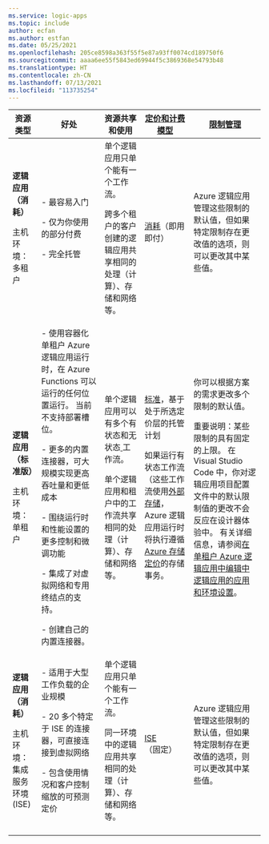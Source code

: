 ```yaml
---
ms.service: logic-apps
ms.topic: include
author: ecfan
ms.author: estfan
ms.date: 05/25/2021
ms.openlocfilehash: 205ce8598a363f55f5e87a93ff0074cd189750f6
ms.sourcegitcommit: aaaa6ee55f5843ed69944f5c3869368e54793b48
ms.translationtype: HT
ms.contentlocale: zh-CN
ms.lasthandoff: 07/13/2021
ms.locfileid: "113735254"
---
```

| 资源类型 | 好处 | 资源共享和使用 | [定价和计费模型](../articles/logic-apps/logic-apps-pricing.md) | [限制管理](../articles/logic-apps/logic-apps-limits-and-config.md) |
|---------------|----------|----------------------------|---------------------------------------------------------------------------|-----------------------------------------------------------------------------|
| **逻辑应用（消耗）** <p><p>主机环境：多租户 | - 最容易入门 <p><p>- 仅为你使用的部分付费 <p><p>- 完全托管 | 单个逻辑应用只单个能有一个工作流。 <p><p>跨多个租户的客户创建的逻辑应用共享相同的处理（计算）、存储和网络等。 | [消耗](../articles/logic-apps/logic-apps-pricing.md#consumption-pricing)（即用即付） | Azure 逻辑应用管理这些限制的默认值，但如果特定限制存在更改值的选项，则可以更改其中某些值。 |
| **逻辑应用（标准版）** <p><p>主机环境： <br>单租户 | - 使用容器化单租户 Azure 逻辑应用运行时，在 Azure Functions 可以运行的任何位置运行。 当前不支持部署槽位。 <p><p>- 更多的内置连接器，可大规模实现更高吞吐量和更低成本 <p><p>- 围绕运行时和性能设置的更多控制和微调功能 <p><p>- 集成了对虚拟网络和专用终结点的支持。 <p><p>- 创建自己的内置连接器。 | 单个逻辑应用可以有多个有状态和无状态[ ](../articles/logic-apps/single-tenant-overview-compare.md#stateful-stateless)工作流。 <p><p>单个逻辑应用和租户中的工作流共享相同的处理（计算）、存储和网络等。 | [标准](../articles/logic-apps/logic-apps-pricing.md#standard-pricing)，基于处于所选定价层的托管计划 <p><p>如果运行有状态工作流（这些工作流使用[外部存储](../articles/azure-functions/storage-considerations.md#storage-account-requirements)，Azure 逻辑应用运行时将执行遵循 [Azure 存储定价](https://azure.microsoft.com/pricing/details/storage/)的存储事务。 | 你可以根据方案的需求更改多个限制的默认值。 <p><p>重要说明：某些限制的具有固定的上限。 在 Visual Studio Code 中，你对逻辑应用项目配置文件中的默认限制值的更改不会反应在设计器体验中。 有关详细信息，请参阅[在单租户 Azure 逻辑应用中编辑中逻辑应用的应用和环境设置](../articles/logic-apps/edit-app-settings-host-settings.md)。 |
| **逻辑应用（消耗）** <p><p>主机环境： <br>集成服务环境 (ISE) | - 适用于大型工作负载的企业规模 <p><p>- 20 多个特定于 ISE 的连接器，可直接连接到虚拟网络 <p><p>- 包含使用情况和客户控制缩放的可预测定价 | 单个逻辑应用只单个能有一个工作流。 <p><p>同一环境中的逻辑应用共享相同的处理（计算）、存储和网络等。 | [ISE](../articles/logic-apps/logic-apps-pricing.md#ise-pricing)（固定） | Azure 逻辑应用管理这些限制的默认值，但如果特定限制存在更改值的选项，则可以更改其中某些值。 |
||||||